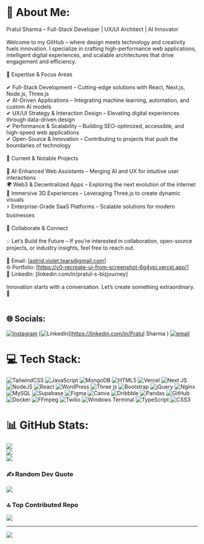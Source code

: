# 💫 About Me:
Pratul Sharma – Full-Stack Developer | UX/UI Architect | AI Innovator<br><br>Welcome to my GitHub – where design meets technology and creativity fuels innovation. I specialize in crafting high-performance web applications, intelligent digital experiences, and scalable architectures that drive engagement and efficiency.<br><br>🔹 Expertise & Focus Areas<br><br>✔ Full-Stack Development – Cutting-edge solutions with React, Next.js, Node.js, Three.js<br>✔ AI-Driven Applications – Integrating machine learning, automation, and custom AI models<br>✔ UX/UI Strategy & Interaction Design – Elevating digital experiences through data-driven design<br>✔ Performance & Scalability – Building SEO-optimized, accessible, and high-speed web applications<br>✔ Open-Source & Innovation – Contributing to projects that push the boundaries of technology<br><br>🔹 Current & Notable Projects<br><br>🚀 AI-Enhanced Web Assistants – Merging AI and UX for intuitive user interactions<br>🌍 Web3 & Decentralized Apps – Exploring the next evolution of the internet<br>🎨 Immersive 3D Experiences – Leveraging Three.js to create dynamic visuals<br>⚡ Enterprise-Grade SaaS Platforms – Scalable solutions for modern businesses<br><br>🔹 Collaborate & Connect<br><br>💡 Let’s Build the Future – If you’re interested in collaboration, open-source projects, or industry insights, feel free to reach out.<br><br>📧 Email: [astrid.violet.tears@gmail.com]<br>🌐 Portfolio: [https://v0-recreate-ui-from-screenshot-6g4ypi.vercel.app/]<br>🔗 LinkedIn: [linkedin.com/in/pratul-s-bizjourney]<br><br>Innovation starts with a conversation. Let’s create something extraordinary. 🚀<br><br>


## 🌐 Socials:
[![Instagram](https://img.shields.io/badge/Instagram-%23E4405F.svg?logo=Instagram&logoColor=white)](https://instagram.com/_itz_pratul_) [![LinkedIn](https://img.shields.io/badge/LinkedIn-%230077B5.svg?logo=linkedin&logoColor=white)](https://linkedin.com/in/Pratul Sharma ) [![email](https://img.shields.io/badge/Email-D14836?logo=gmail&logoColor=white)](mailto:astrid.violet.tears@gmail.com) 

# 💻 Tech Stack:
![TailwindCSS](https://img.shields.io/badge/tailwindcss-%2338B2AC.svg?style=for-the-badge&logo=tailwind-css&logoColor=white) ![JavaScript](https://img.shields.io/badge/javascript-%23323330.svg?style=for-the-badge&logo=javascript&logoColor=%23F7DF1E) ![MongoDB](https://img.shields.io/badge/MongoDB-%234ea94b.svg?style=for-the-badge&logo=mongodb&logoColor=white) ![HTML5](https://img.shields.io/badge/html5-%23E34F26.svg?style=for-the-badge&logo=html5&logoColor=white) ![Vercel](https://img.shields.io/badge/vercel-%23000000.svg?style=for-the-badge&logo=vercel&logoColor=white) ![Next JS](https://img.shields.io/badge/Next-black?style=for-the-badge&logo=next.js&logoColor=white) ![NodeJS](https://img.shields.io/badge/node.js-6DA55F?style=for-the-badge&logo=node.js&logoColor=white) ![React](https://img.shields.io/badge/react-%2320232a.svg?style=for-the-badge&logo=react&logoColor=%2361DAFB) ![WordPress](https://img.shields.io/badge/WordPress-%23117AC9.svg?style=for-the-badge&logo=WordPress&logoColor=white) ![Three js](https://img.shields.io/badge/threejs-black?style=for-the-badge&logo=three.js&logoColor=white) ![Bootstrap](https://img.shields.io/badge/bootstrap-%238511FA.svg?style=for-the-badge&logo=bootstrap&logoColor=white) ![jQuery](https://img.shields.io/badge/jquery-%230769AD.svg?style=for-the-badge&logo=jquery&logoColor=white) ![Nginx](https://img.shields.io/badge/nginx-%23009639.svg?style=for-the-badge&logo=nginx&logoColor=white) ![MySQL](https://img.shields.io/badge/mysql-4479A1.svg?style=for-the-badge&logo=mysql&logoColor=white) ![Supabase](https://img.shields.io/badge/Supabase-3ECF8E?style=for-the-badge&logo=supabase&logoColor=white) ![Figma](https://img.shields.io/badge/figma-%23F24E1E.svg?style=for-the-badge&logo=figma&logoColor=white) ![Canva](https://img.shields.io/badge/Canva-%2300C4CC.svg?style=for-the-badge&logo=Canva&logoColor=white) ![Dribbble](https://img.shields.io/badge/Dribbble-EA4C89?style=for-the-badge&logo=dribbble&logoColor=white) ![Pandas](https://img.shields.io/badge/pandas-%23150458.svg?style=for-the-badge&logo=pandas&logoColor=white) ![GitHub](https://img.shields.io/badge/github-%23121011.svg?style=for-the-badge&logo=github&logoColor=white) ![Docker](https://img.shields.io/badge/docker-%230db7ed.svg?style=for-the-badge&logo=docker&logoColor=white) ![FFmpeg](https://shields.io/badge/FFmpeg-%23171717.svg?logo=ffmpeg&style=for-the-badge&labelColor=171717&logoColor=5cb85c) ![Twilio](https://img.shields.io/badge/Twilio-F22F46?style=for-the-badge&logo=Twilio&logoColor=white) ![Windows Terminal](https://img.shields.io/badge/Windows%20Terminal-%234D4D4D.svg?style=for-the-badge&logo=windows-terminal&logoColor=white) ![TypeScript](https://img.shields.io/badge/typescript-%23007ACC.svg?style=for-the-badge&logo=typescript&logoColor=white) ![CSS3](https://img.shields.io/badge/css3-%231572B6.svg?style=for-the-badge&logo=css3&logoColor=white)
# 📊 GitHub Stats:
![](https://github-readme-stats.vercel.app/api?username=Screenslauth&theme=nightowl&hide_border=false&include_all_commits=false&count_private=false)<br/>
![](https://nirzak-streak-stats.vercel.app/?user=Screenslauth&theme=nightowl&hide_border=false)<br/>
![](https://github-readme-stats.vercel.app/api/top-langs/?username=Screenslauth&theme=nightowl&hide_border=false&include_all_commits=false&count_private=false&layout=compact)

### ✍️ Random Dev Quote
![](https://quotes-github-readme.vercel.app/api?type=horizontal&theme=radical)

### 🔝 Top Contributed Repo
![](https://github-contributor-stats.vercel.app/api?username=Screenslauth&limit=5&theme=dark&combine_all_yearly_contributions=true)

---
[![](https://visitcount.itsvg.in/api?id=Screenslauth&icon=0&color=0)](https://visitcount.itsvg.in)

<!-- Proudly created with GPRM ( https://gprm.itsvg.in ) -->
